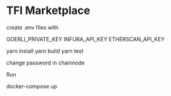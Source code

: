 # TFI Marketplace

create .env files with

GOERLI_PRIVATE_KEY
INFURA_API_KEY
ETHERSCAN_API_KEY

yarn install
yarn build
yarn test

change password in chainnode

Run

docker-compose up
